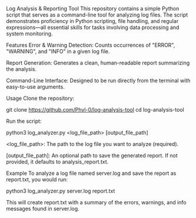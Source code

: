 Log Analysis & Reporting Tool
This repository contains a simple Python script that serves as a command-line tool for analyzing log files. The script demonstrates proficiency in Python scripting, file handling, and regular expressions—all essential skills for tasks involving data processing and system monitoring.

Features
Error & Warning Detection: Counts occurrences of "ERROR", "WARNING", and "INFO" in a given log file.

Report Generation: Generates a clean, human-readable report summarizing the analysis.

Command-Line Interface: Designed to be run directly from the terminal with easy-to-use arguments.

Usage
Clone the repository:

git clone https://github.com/Phvl-0/log-analysis-tool
cd log-analysis-tool

Run the script:

python3 log_analyzer.py <log_file_path> [output_file_path]

<log_file_path>: The path to the log file you want to analyze (required).

[output_file_path]: An optional path to save the generated report. If not provided, it defaults to analysis_report.txt.

Example
To analyze a log file named server.log and save the report as report.txt, you would run:

python3 log_analyzer.py server.log report.txt

This will create report.txt with a summary of the errors, warnings, and info messages found in server.log.
